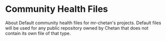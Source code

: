 # Community Health Files

About
Default community health files for mr-chetan's projects. Default files will be used for any public repository owned by Chetan that does not contain its own file of that type.
